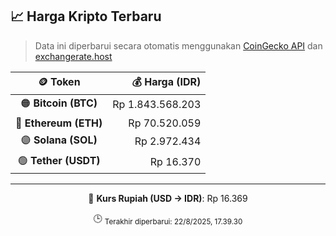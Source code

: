 

<!-- HARGA_KRIPTO -->
## 📈 Harga Kripto Terbaru

> Data ini diperbarui secara otomatis menggunakan [CoinGecko API](https://www.coingecko.com/) dan [exchangerate.host](https://exchangerate.host/)

<div align="center">

| 🪙 Token | 💰 Harga (IDR) |
|:------:|---------------:|
| 🟠 **Bitcoin (BTC)**   | Rp 1.843.568.203 |
| 🔵 **Ethereum (ETH)**  | Rp 70.520.059 |
| 🟣 **Solana (SOL)**    | Rp 2.972.434 |
| 🟢 **Tether (USDT)**   | Rp 16.370 |

---

💱 **Kurs Rupiah (USD → IDR)**: Rp 16.369

🕒 <sub>Terakhir diperbarui: 22/8/2025, 17.39.30</sub>

</div>
<!-- /HARGA_KRIPTO -->